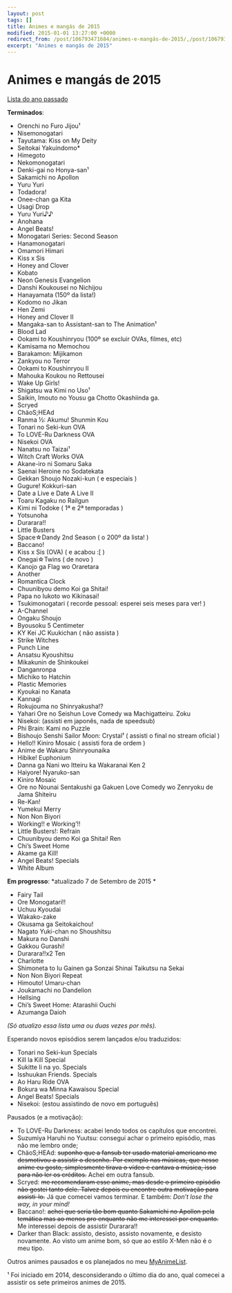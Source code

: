 ```yaml
---
layout: post
tags: []
title: Animes e mangás de 2015
modified: 2015-01-01 13:27:00 +0000
redirect_from: /post/106793471684/animes-e-mangás-de-2015/,/post/106793471684/
excerpt: "Animes e mangás de 2015"
---
```


Animes e mangás de 2015
=======================

[Lista do ano passado](https://qgustavor.tk/animes-assistidos-e-mangas-de-2014)

**Terminados**:

-   Orenchi no Furo Jijou¹
-   Nisemonogatari
-   Tayutama: Kiss on My Deity
-   Seitokai Yakuindomo\*
-   Himegoto
-   Nekomonogatari
-   Denki-gai no Honya-san¹
-   Sakamichi no Apollon
-   Yuru Yuri
-   Todadora!
-   Onee-chan ga Kita
-   Usagi Drop
-   Yuru Yuri♪♪
-   Anohana
-   Angel Beats!
-   Monogatari Series: Second Season
-   Hanamonogatari
-   Omamori Himari
-   Kiss x Sis
-   Honey and Clover
-   Kobato
-   Neon Genesis Evangelion
-   Danshi Koukousei no Nichijou
-   Hanayamata (150º da lista!)
-   Kodomo no Jikan
-   Hen Zemi
-   Honey and Clover II
-   Mangaka-san to Assistant-san to The Animation¹
-   Blood Lad
-   Ookami to Koushinryou (100º se excluir OVAs, filmes, etc)
-   Kamisama no Memochou
-   Barakamon: Mijikamon
-   Zankyou no Terror
-   Ookami to Koushinryou II
-   Mahouka Koukou no Rettousei
-   Wake Up Girls!
-   Shigatsu wa Kimi no Uso¹
-   Saikin, Imouto no Yousu ga Chotto Okashiinda ga.
-   Scryed
-   ChäoS;HEAd
-   Ranma ½: Akumu! Shunmin Kou
-   Tonari no Seki-kun OVA
-   To LOVE-Ru Darkness OVA
-   Nisekoi OVA
-   Nanatsu no Taizai¹
-   Witch Craft Works OVA
-   Akane-iro ni Somaru Saka
-   Saenai Heroine no Sodatekata
-   Gekkan Shoujo Nozaki-kun ( e especiais )
-   Gugure! Kokkuri-san
-   Date a Live e Date A Live II
-   Toaru Kagaku no Railgun
-   Kimi ni Todoke ( 1ª e 2ª temporadas )
-   Yotsunoha
-   Durarara!!
-   Little Busters
-   Space☆Dandy 2nd Season ( o 200º da lista! )
-   Baccano!
-   Kiss x Sis (OVA) ( e acabou :\[ )
-   Onegai☆Twins ( de novo )
-   Kanojo ga Flag wo Oraretara
-   Another
-   Romantica Clock
-   Chuunibyou demo Koi ga Shitai!
-   Papa no Iukoto wo Kikinasai!
-   Tsukimonogatari ( recorde pessoal: esperei seis meses para ver! )
-   A-Channel
-   Ongaku Shoujo
-   Byousoku 5 Centimeter
-   KY Kei JC Kuukichan ( não assista )
-   Strike Witches
-   Punch Line
-   Ansatsu Kyoushitsu
-   Mikakunin de Shinkoukei
-   Danganronpa
-   Michiko to Hatchin
-   Plastic Memories
-   Kyoukai no Kanata
-   Kannagi
-   Rokujouma no Shinryakusha!?
-   Yahari Ore no Seishun Love Comedy wa Machigatteiru. Zoku
-   Nisekoi: (assisti em japonês, nada de speedsub)
-   Phi Brain: Kami no Puzzle
-   Bishoujo Senshi Sailor Moon: Crystal¹ ( assisti o final no stream oficial )
-   Hello!! Kiniro Mosaic ( assisti fora de ordem )
-   Anime de Wakaru Shinryounaika
-   Hibike! Euphonium
-   Danna ga Nani wo Itteiru ka Wakaranai Ken 2
-   Haiyore! Nyaruko-san
-   Kiniro Mosaic
-   Ore no Nounai Sentakushi ga Gakuen Love Comedy wo Zenryoku de Jama Shiteiru
-   Re-Kan!
-   Yumekui Merry
-   Non Non Biyori
-   Working!! e Working’!!
-   Little Busters!: Refrain
-   Chuunibyou demo Koi ga Shitai! Ren
-   Chi’s Sweet Home
-   Akame ga Kill!
-   Angel Beats! Specials
-   White Album

<!-- more -->

**Em progresso**: *atualizado 7 de Setembro de 2015
*

-   Fairy Tail
-   Ore Monogatari!!
-   Uchuu Kyoudai
-   Wakako-zake
-   Okusama ga Seitokaichou!
-   Nagato Yuki-chan no Shoushitsu
-   Makura no Danshi
-   Gakkou Gurashi!
-   Durarara!!x2 Ten
-   Charlotte
-   Shimoneta to Iu Gainen ga Sonzai Shinai Taikutsu na Sekai
-   Non Non Biyori Repeat
-   Himouto! Umaru-chan
-   Joukamachi no Dandelion
-   Hellsing
-   Chi’s Sweet Home: Atarashii Ouchi
-   Azumanga Daioh

*(Só atualizo essa lista uma ou duas vezes por mês).*

Esperando novos episódios serem lançados e/ou traduzidos:

-   Tonari no Seki-kun Specials
-   Kill la Kill Special
-   Sukitte Ii na yo. Specials
-   Isshuukan Friends. Specials
-   Ao Haru Ride OVA
-   Bokura wa Minna Kawaisou Special
-   Angel Beats! Specials
-   Nisekoi: (estou assistindo de novo em português)

Pausados (e a motivação):

-   To LOVE-Ru Darkness: acabei lendo todos os capítulos que encontrei.
-   Suzumiya Haruhi no Yuutsu: consegui achar o primeiro episódio, mas
    não me lembro onde;
-   ChäoS;HEAd: ~~suponho que a fansub ter usado material americano me
    desmotivou a assistir o desenho. Por exemplo nas músicas, que nesse
    anime eu gosto, simplesmente tirava o vídeo e cantava a música, isso
    para não ler os créditos.~~ Achei em outra fansub.
-   Scryed: ~~me recomendaram esse anime, mas desde o primeiro episódio
    não gostei tanto dele. Talvez depois eu encontre outra motivação
    para assisti-lo.~~ Já que comecei vamos terminar. E também: *Don’t
    lose the way, in your mind!*
-   Baccano!: ~~achei que seria tão bom quanto Sakamichi no Apollon pela
    temática mas ao menos pro enquanto não me interessei por enquanto.~~
    Me interessei depois de assistir Durarara!!
-   Darker than Black: assisto, desisto, assisto novamente, e
    desisto novamente. Ao visto um anime bom, só que ao estilo X-Men não
    é o meu tipo.

Outros animes pausados e os planejados no meu
[MyAnimeList](http://myanimelist.net/animelist/qgustavor&status=6&order=0).

¹ Foi iniciado em 2014, desconsiderando o último dia do ano, qual
comecei a assistir os sete primeiros animes de 2015.


